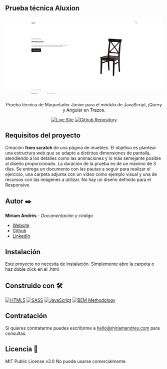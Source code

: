 ## Prueba técnica Aluxion

<img width="1552" alt="Social preview Aluxion" title="Prueba técnica Aluxion" src="/design/social-preview.jpg" />

<div align="center">
  
  Prueba técnica de Maquetador Junior para el módulo de JavaScript, jQuery y Angular en Trazos.

  [![Live Site](https://img.shields.io/static/v1?label=&message=Live%20Site&color=000000&style=for-the-badge)](https://miriandres.github.io/Prueba-tecnica-Aluxion/)
  [![Github Repository](https://img.shields.io/static/v1?label=&message=Github%20Repository&color=000000&style=for-the-badge&logo=github&logoColor=white)](https://github.com/miriandres/Prueba-tecnica-Aluxion)
  
</div>

## Requisitos del proyecto
Creación **from scratch** de una página de muebles. El objetivo es plantear una estructura web que se adapte a distintas dimensiones de pantalla, atendiendo a los detalles como las animaciones y lo más semejante posible al diseño proporcionado. La duración de la prueba es de un máximo de 3 días. Se entrega un documento con las pautas a seguir para realizar el ejercicio, una carpeta adjunta con un vídeo como ejemplo visual y una de recursos con las imágenes a utilizar. No hay un diseño definido para el Responsive.

## Autor ✒️
**Miriam Andrés** - *Documentación y código*
* [Website](https://miriamandres.com)
* [Github](https://github.com/miriandres)
* [LinkedIn](www.linkedin.com/in/miriamandresdev)

## Instalación 
Este proyecto no necesita de instalación. Simplemente abre la carpeta o haz doble click en el .html

## Construido con 🛠️
[![HTML5](https://img.shields.io/badge/HTML5-E34F26?style=for-the-badge&logo=html5&logoColor=white)](https://www.w3schools.com/html/)
[![SASS](https://img.shields.io/static/v1?label=&message=SASS&color=CC6699&logo=sass&logoColor=white&style=for-the-badge)](https://www.typescriptlang.org/)
[![JavaScript](https://img.shields.io/static/v1?label=&message=Vanilla%20JavaScript&color=f7df1e&logo=javascript&logoColor=black&style=for-the-badge)](https://www.javascript.com/)
[![BEM Methodology](https://img.shields.io/static/v1?label=&message=BEM%20Methodology&color=17A1E6&logo=bem&logoColor=white&style=for-the-badge)](http://getbem.com/)
  
## Contratación
Si quieres contratarme puedes escribirme a hello@miriamandres.com para consultas.

## Licencia 📄
MIT Public License v3.0
No puede usarse comercialmente.